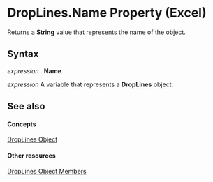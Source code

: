 
# DropLines.Name Property (Excel)

Returns a  **String** value that represents the name of the object.


## Syntax

 _expression_ . **Name**

 _expression_ A variable that represents a **DropLines** object.


## See also


#### Concepts


[DropLines Object](88fdf5f5-2842-2d68-a073-18d05fd2fa38.md)
#### Other resources


[DropLines Object Members](e3e9c04b-c121-f308-ade5-d51b565682f5.md)

